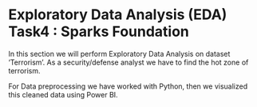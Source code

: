 # Exploratory Data Analysis (EDA) Task4 : Sparks Foundation
In this section we will perform Exploratory Data Analysis on dataset ‘Terrorism’. As a security/defense analyst we have to find the hot zone of terrorism.

For Data preprocessing we have worked with Python, then we visualized this cleaned data using Power BI.

